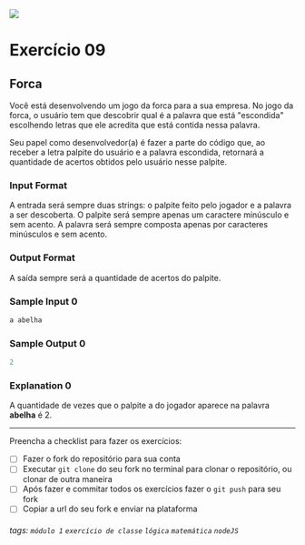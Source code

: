 ![](https://i.imgur.com/xG74tOh.png)

# Exercício 09

## Forca

Você está desenvolvendo um jogo da forca para a sua empresa. No jogo da forca, o usuário tem que descobrir qual é a palavra que está "escondida" escolhendo letras que ele acredita que está contida nessa palavra.

Seu papel como desenvolvedor(a) é fazer a parte do código que, ao receber a letra palpite do usuário e a palavra escondida, retornará a quantidade de acertos obtidos pelo usuário nesse palpite.
  
### Input Format

A entrada será sempre duas strings: o palpite feito pelo jogador e a palavra a ser descoberta. O palpite será sempre apenas um caractere minúsculo e sem acento. A palavra será sempre composta apenas por caracteres minúsculos e sem acento.

### Output Format

A saída sempre será a quantidade de acertos do palpite.

### Sample Input 0

```javascript
a abelha
```
### Sample Output 0

```javascript
2
```
### Explanation 0

A quantidade de vezes que o palpite a do jogador aparece na palavra **abelha** é 2.

---

Preencha a checklist para fazer os exercícios:

-   [ ] Fazer o fork do repositório para sua conta
-   [ ] Executar `git clone` do seu fork no terminal para clonar o repositório, ou clonar de outra maneira
-   [ ] Após fazer e commitar todos os exercícios fazer o `git push` para seu fork
-   [ ] Copiar a url do seu fork e enviar na plataforma

###### tags: `módulo 1` `exercício de classe` `lógica` `matemática` `nodeJS`
